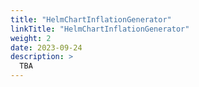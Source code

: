 ```yaml
---
title: "HelmChartInflationGenerator"
linkTitle: "HelmChartInflationGenerator"
weight: 2
date: 2023-09-24
description: >
  TBA
---
```

